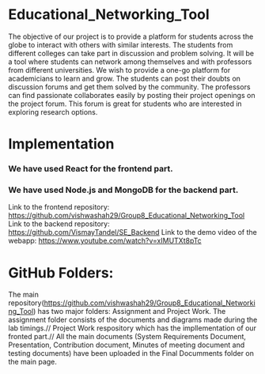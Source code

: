 # Educational_Networking_Tool

The objective of our project is to provide a platform for students across the globe to interact with others with similar interests. The students from different colleges can take part in discussion and problem solving. It will be a tool where students can network among themselves and with professors from different universities. We wish to provide a one-go platform for academicians to learn and grow. The students can post their doubts on discussion forums and get them solved by the community. The professors can find passionate collaborates easily by posting their project openings on the project forum. This forum is great for students who are interested in exploring research options.


# Implementation
### We have used React for the frontend part.
### We have used Node.js and MongoDB for the backend part.
Link to the frontend repository: https://github.com/vishwashah29/Group8_Educational_Networking_Tool
Link to the backend repository:  https://github.com/VismayTandel/SE_Backend
Link to the demo video of the webapp: https://www.youtube.com/watch?v=xIMUTXt8pTc


# GitHub Folders:
The main repository(https://github.com/vishwashah29/Group8_Educational_Networking_Tool) has two major folders: Assignment and Project Work. The assignment folder consists of the documents and diagrams made during the lab timings.//
Project Work respository which has the impllementation of our fronted part.//
All the main documents (System Requirements Document, Presentation, Contribution document, Minutes of meeting document and testing documents) have been uploaded in the Final Documments folder on the main page.
